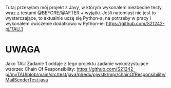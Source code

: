 Tutaj przesyłam mój projekt z Javy, w którym wykonałem niezbędne testy, wraz z testami @BEFORE/@AFTER + wyjątki.
Jeśli natomiast nie jest to wystarczające, to aktualnie uczę się Python-a, na potrzeby w pracy i wykonałem ćwiczenie dodatkowo w Python-ie:
https://github.com/S21242-pj/TAU_1

# UWAGA #
Jako TAU Zadanie 1 oddaje z tego projektu zadanie wykorzystujace wzorzec Chain Of Responsibility:
https://github.com/S21242-pj/myTAU/blob/main/src/test/java/pl/edu/pjwstk/mpr/chainOfResponsibility/MailSenderTest.java




